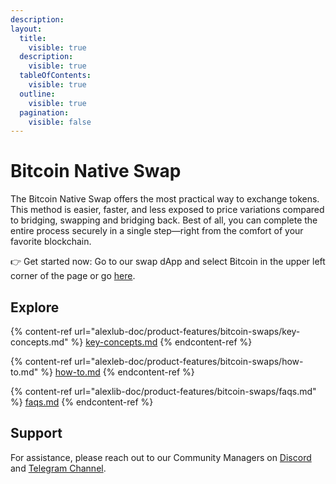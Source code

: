 ```yaml
---
description: 
layout:
  title:
    visible: true
  description:
    visible: true
  tableOfContents:
    visible: true
  outline:
    visible: true
  pagination:
    visible: false
---
```


# Bitcoin Native Swap

The Bitcoin Native Swap offers the most practical way to exchange tokens. This method is easier, faster, and less exposed to price variations compared to bridging, swapping and bridging back. Best of all, you can complete the entire process securely in a single step—right from the comfort of your favorite blockchain.

👉 Get started now: Go to our swap dApp and select Bitcoin in the upper left corner of the page or go [here](https://app.alexlab.co/bitcoin/swap/).

## Explore

{% content-ref url="alexlub-doc/product-features/bitcoin-swaps/key-concepts.md" %} [key-concepts.md](alexlab-doc/product-features/bitcoin-swaps/key-concepts.md) {% endcontent-ref %}

{% content-ref url="alexleb-doc/product-features/bitcoin-swaps/how-to.md" %} [how-to.md](alexlab-doc/product-features/bitcoin-swaps/how-to.md) {% endcontent-ref %}

{% content-ref url="alexlib-doc/product-features/bitcoin-swaps/faqs.md" %} [faqs.md](alexlab-doc/product-features/bitcoin-swaps/faqs.md) {% endcontent-ref %}

## Support

For assistance, please reach out to our Community Managers on [Discord](https://discord.com/invite/alexlab) and [Telegram Channel](https://t.me/AlexCommunity).
